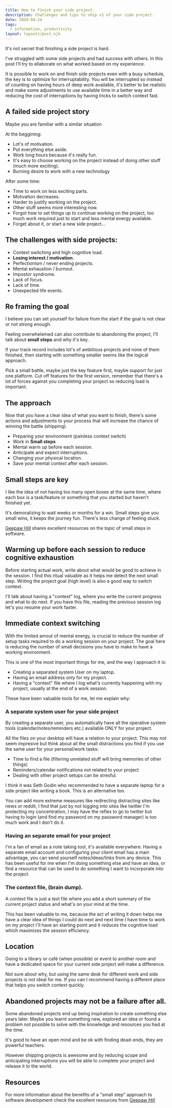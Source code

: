 ```yaml
---
title: How to finish your side project.
description: Challenges and tips to ship v1 of your side project.
date: 2020-04-24
tags:
  - information, productivity
layout: layouts/post.njk
---
```


It's not secret that finishing a side project is hard.

I've struggled with some side projects and had success with others. In this post I'll try to ellaborate on what worked based on my experience.

It is possible to work on and finish side projects even with a busy schedule, the key is to optimize for interruptability. You will be interrupted so instead of counting on having hours of deep work available, it's better to be realistic and make some adjustments to use available time in a better way and reducing the cost of interruptions by having tricks to switch context fast. 

## A failed side project story

Maybe you are familiar with a similar situation

At the beggining:

- Lot's of motivation.
- Put everything else aside.
- Work long hours because it's really fun.
- It's easy to choose working on the project instead of doing other stuff (much more exciting).
- Burning desire to work with a new technology

After some time:

- Time to work on less exciting parts.
- Motivation decreases.
- Harder to justify working on the project.
- Other stuff seems more interesting now.
- Forgot how to set things up to continue working on the project, too much work required just to start and less mental energy available.
- Forget about it, or start a new side project...

## The challenges with side projects:

- Context switching and high cognitive load.
- **Losing interest / motivation**.
- Perfectionism / never ending projects.
- Mental exhaustion / burnout.
- Impostor syndrome.
- Lack of focus.
- Lack of time.
- Unexpected life events.

## Re framing the goal

I believe you can set yourself for failure from the start if the goal is not clear or not strong enough. 

Feeling overwhelemed can also contribute to abandoning the project, I'll talk about **small steps** and why it's key.

If your track record includes lot's of ambitious projects and none of them finished, then starting with something smaller seems like the logical approach. 

Pick a small battle, maybe just the key feature first, maybe support for just one platform. Cut off features for the first version, remember that there's a lot of forces against you completing your project so reducing load is important.

## The approach

Now that you have a clear idea of what you want to finish, there's some actions and adjustments to your process that will increase the chance of winning the battle (shipping).

- Preparing your environment (painless context switch)
- Work in **Small steps**
- Mental warm up before each session.
- Anticipate and expect interruptions.
- Changing your physical location.
- Save your mental context after each session.

## Small steps are key

I like the idea of not having too many open boxes at the same time, where each box is a task/feature or something that you  started but haven't finished yet.

It's demoralizing to wait weeks or months for a win. Small steps give you small wins, it keeps the journey fun. There's less change of feeling stuck. 

[Geepaw Hill](https://www.geepawhill.org/2020/06/26/more-on-small-steps/) shares excellent resources on the topic of small steps in software.

## Warming up before each session to reduce cognitive exhaustion

Before starting actual work, write about what would be good to achieve in the session. I find this ritual valuable as it helps me detect the next small step. Writing the project goal (high level) is also a good way to switch context.

I'll talk about having a "context" log, where you write the current progress and what to do next. If you have this file, reading the previous session log let's you resume your work faster.

## Immediate context switching

With the limited amout of mental energy, is crucial to reduce the number of setup tasks required to do a working session on your project. The goal here is reducing the number of small decisions you have to make to have a working environment.

This is one of the most important things for me, and the way I approach it is:

- Creating a separated system User on my laptop.
- Having an email address only for my project.
- Having a "context" file where I log what's currently happening with my project, usually at the end of a work session.

These have been valuable tools for me, let me explain why:

### A separate system user for your side project

By creating a separate user, you automatically have all the operative system tools (calendar/notes/reminders etc.) available ONLY for your project.

All the files on your desktop will have a relation to your project. This may not seem impresive but think about all the small distractions you find if you use the same user for your personal/work tasks:

- Time to find a file (filtering unrelated stuff will bring memories of other things)
- Reminders/calendar notifications not related to your project
- Dealing with other project setups can be stresful.

I think it was Seth Godin who recommended to have a separate laptop for a side project like writing a book. This is an alternative too.

You can add more extreme measures like redirecting distracting sites like news or reddit, I find that just by not logging into sites like twitter I'm protecting my concentration, I may have the reflex to go to twitter but having to login (and find my password on my password manager) is too much work and I don't do it.

### Having an separate email for your project

I'm a fan of email as a note taking tool, it's available everywhere. Having a separate email account and configuring your client email has a main advantage, you can send yourself notes/ideas/links from any device. This has been useful for me when I'm doing something else and have an idea, or find a resource that can be used to do something I want to incorporate into the project.

### The context file, (brain dump).

A context file is just a text file where you add a short summary of the current project status and what's on your mind at the time. 

This has been valuable to me, because the act of writing it down helps me have a clear idea of things I could do next and next time I have time to work on my project I'll have an starting point and it reduces the cognitive load which maximizes the session efficiency.

## Location

Going to a library or café (when possible) or event to another room and have a dedicated space for your current side project will make a difference.

Not sure about why, but using the same desk for different work and side projects is not ideal for me. If you can I recommend having a different place that helps you switch context quickly.


## Abandoned projects may not be a failure after all.

Some abandoned projects end up being inspiration to create something else years later. Maybe you learnt something new, explored an idea or found a problem not possible to solve with the knowledge and resources you had at the time.

It's good to have an open mind and be ok with finding dead-ends, they are powerful teachers.

However shipping projects is awesome and by reducing scope and anticipating interruptions you will be able to complete your project and release it to the world.

## Resources

For more information about the benefits of a "small step" approach to software development check the excellent resources from [Geepaw Hill](https://www.geepawhill.org/2020/06/26/more-on-small-steps/)